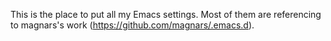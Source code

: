 This is the place to put all my Emacs settings. Most of them are referencing to magnars's work (https://github.com/magnars/.emacs.d).

